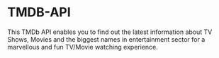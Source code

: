 # TMDB-API
This TMDb API enables you to find out the latest information about TV Shows, Movies and the biggest names in entertainment sector for a marvellous and fun TV/Movie watching experience.
